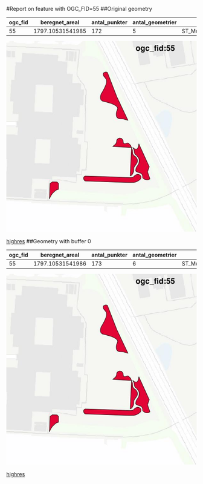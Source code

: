 #Report on feature with OGC_FID=55
##Original geometry



| ogc_fid |  beregnet_areal  | antal_punkter | antal_geometrier |      type       |
|---------|------------------|---------------|------------------|-----------------|
|      55 | 1797.10531541985 |           172 |                5 | ST_MultiPolygon|
![geom](../images/55_invalid.jpg)


[highres](https://raw.githubusercontent.com/Septima/herlev/master/images/55_invalid.jpg)
##Geometry with buffer 0



| ogc_fid |  beregnet_areal  | antal_punkter | antal_geometrier |      type       |
|---------|------------------|---------------|------------------|-----------------|
|      55 | 1797.10531541986 |           173 |                6 | ST_MultiPolygon|
![geom](../images/55_buffer0.jpg)


[highres](https://raw.githubusercontent.com/Septima/herlev/master/images/55_buffer0_highres.jpg)
